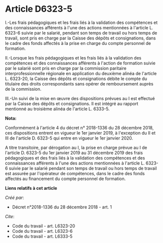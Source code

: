 # Article D6323-5

I.-Les frais pédagogiques et les frais liés à la validation des compétences et des connaissances afférents à l'une des
actions mentionnées à l'article L. 6323-6 suivie par le salarié, pendant son temps de travail ou hors temps de travail, sont
pris en charge par la Caisse des dépôts et consignations, dans le cadre des fonds affectés à la prise en charge du compte
personnel de formation. 

II.-Lorsque les frais pédagogiques et les frais liés à la validation des compétences et des connaissances afférents à
l'action de formation suivie par le salarié sont pris en charge par la commission paritaire interprofessionnelle régionale en
application du deuxième alinéa de l'article L. 6323-20, la Caisse des dépôts et consignations débite le compte du titulaire
des droits correspondants sans opérer de remboursement auprès de la commission. 

III.-Un suivi de la mise en œuvre des dispositions prévues au I est effectué par la Caisse des dépôts et consignations. Il
est intégré au rapport mentionné au troisième alinéa de l'article L. 6333-5.

**Nota:**

Conformément à l'article 4 du décret n° 2018-1336 du 28 décembre 2018, ces dispositions entrent en vigueur le 1er janvier
2019, à l'exception du II et III de l'article D. 6323-5 qui entre en vigueur le 1er janvier 2020.

A titre transitoire, par dérogation au I, la prise en charge prévue au I de l'article D. 6323-5 du 1er janvier 2019 au 31
décembre 2019 des frais pédagogiques et des frais liés à la validation des compétences et des connaissances afférents à l'une
des actions mentionnées à l'article L. 6323-6 suivie par le salarié pendant son temps de travail ou hors temps de travail est
assurée par l'opérateur de compétences, dans le cadre des fonds affectés au financement du compte personnel de formation.

**Liens relatifs à cet article**

_Créé par_:

  - Décret n°2018-1336 du 28 décembre 2018 - art. 1

_Cite_:

  - Code du travail - art. L6323-20
  - Code du travail - art. L6323-6
  - Code du travail - art. L6333-5
